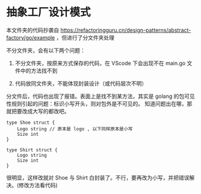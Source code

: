 # 抽象工厂设计模式

本文件夹的代码抄袭自 https://refactoringguru.cn/design-patterns/abstract-factory/go/example ，但进行了分文件夹处理

不分文件夹，会有以下两个问题：
1. 不分文件夹，按原来方式保存的代码，在 VScode 下会出现不在 main.go 文件中的方法找不到

2. 代码放同文件夹，不能体现封装设计（或代码层次不明）

分文件后，代码也出现了报错。表面上是找不到某方法，其实是 golang 的包可见性规则引起的问题：标识小写开头，则对包外是不可见的。
知道问题出在哪，那就把要改成大写的都改吧。
```
type Shoe struct {
	Logo string // 原本是 logo , 以下同样原本是小写
	Size int
}

type Shirt struct {
	Logo string
	Size int
}
```
很明显，这样改就对 Shoe 与 Shirt 白封装了。不行，要再改为小写，并把错误解决。(修改方法看代码)